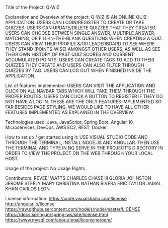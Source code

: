Title of the Project:
Q-WIZ

Explanation and Overview of the project:
Q-WIZ IS AN ONLINE QUIZ APPLICATION. USERS CAN LOGIN/REGISTER TO CREATE OR TAKE QUIZZES. USERS CAN UPDATE/DELETE QUIZZES THAT THEY CREATED. USERS CAN CHOOSE BETWEEN SINGLE ANSWER, MULTIPLE ANSWER, MATCHING, OR FILL-IN-THE-BLANK QUESTIONS WHEN CREATING A QUIZ. USERS CAN VIEW THEIR PROFILE &/OR LEADERBOARD TO SEE WHERE THEY STAND (POINTS-WISE) AMONGST OTHER USERS, AS WELL AS SEE THEIR OWN HISTORY OF PAST QUIZ SCORES AND CURRENT ACCUMULATED POINTS. USERS CAN CREATE TAGS TO ADD TO THEIR QUIZZES THEY CREATE AND USERS CAN ALSO FILTER THROUGH QUIZZES BY TAG. USERS CAN LOG OUT WHEN FINISHED INSIDE THE APPLICATION. 

List of features implemented:
USERS CAN VISIT THE APPLICATION AND CLICK ON ALL NAVBAR TABS WHICH WILL TAKE THEM THROUGH THE PROPER ROUTES. USERS CAN CLICK A BUTTON TO REGISTER IF THEY DO NOT HAVE A LOG IN. THESE ARE THE ONLY FEATURES IMPLEMENTED SO FAR BESIDES PAGE STYLING. WE WOULD LIKE TO HAVE ALL OTHER FEATURES IMPLEMENTED AS EXPLAINED IN THE OVERVIEW.

Technologies used:
Java, JavaScript, Spring Boot, Angular 10, Microservices, DevOps, AWS EC2, REST, Docker

How to set up / get started using it: 
USE VISUAL STUDIO CODE AND THROUGH THE TERMINAL, INSTALL NODE.JS AND ANGULAR. THEN USE THE TERMINAL AND TYPE IN NG SERVE IN THE PROJECT'S
DIRECTORY IN ORDER TO VIEW THE PROJECT ON THE WEB THROUGH YOUR LOCAL HOST.

Usage of the project:
No Usage Rights

Contributors:
REVEE' WATTS
CHARLES CHASE III
GLORIA JOHNSTON
JEROME STEELY
MARY CHRISTINA
NATHAN RIVERA
ERIC TAYLOR
JAMAL KHAN
CARLOS LEON

License information:
https://code.visualstudio.com/license
http://angular.io/license
https://raw.githubusercontent.com/nodejs/node/master/LICENSE
https://docs.spring.io/spring-ws/site/license.html
https://www.mysql.com/about/legal/licensing/oem/
